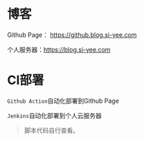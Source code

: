 # 博客

Github Page： https://github.blog.si-yee.com

个人服务器：https://blog.si-yee.com

# CI部署

`Github Action`自动化部署到Github Page

`Jenkins`自动化部署到个人云服务器

> 脚本代码自行查看。